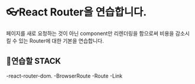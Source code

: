 # 👓React Router을 연습합니다.

페이지를 새로 요청하는 것이 아닌 component만 리렌더링을 함으로써
비용을 감소시킬 수 있는 Router에 대한 기본을 연습합니다.

## 🧨연습할 STACK
-react-router-dom.
-BrowserRoute
-Route
-Link